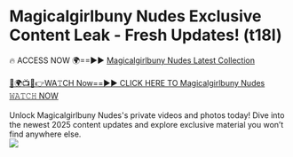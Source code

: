 # Magicalgirlbuny Nudes Exclusive Content Leak - Fresh Updates! (t18l)

🔥 ACCESS NOW 🌍==►► <a href="https://tinyurl.com/yc657z5k" rel="nofollow">Magicalgirlbuny Nudes Latest Collection</a>
<br><br>
[🔴🌍📺📱👉WA𝚃CH Now==►► CLICK HERE TO Magicalgirlbuny Nudes 𝚆𝙰𝚃𝙲𝙷 NOW](https://tinyurl.com/yc657z5k)
<br><br>
Unlock Magicalgirlbuny Nudes's private videos and photos today! Dive into the newest 2025 content updates and explore exclusive material you won’t find anywhere else.
<br>
<a href="https://tinyurl.com/yc657z5k" rel="nofollow" data-target="animated-image.originalLink"><img src="https://camo.githubusercontent.com/8a4f000d20f83aca3bf7ec5f350d767afa0574a8a352519fd8cfa583a6f93a33/68747470733a2f2f692e696d6775722e636f6d2f644a486b345a712e676966" data-canonical-src="https://i.imgur.com/dJHk4Zq.gif" style="max-width: 100%; display: inline-block;" data-target="animated-image.originalImage"></a>
<br>
